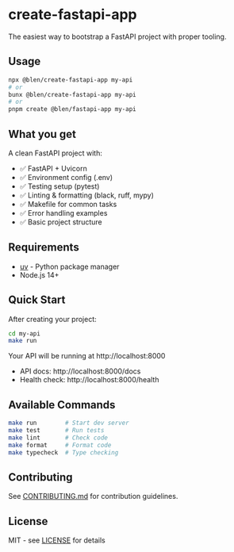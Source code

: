 # create-fastapi-app

The easiest way to bootstrap a FastAPI project with proper tooling.

## Usage

```bash
npx @blen/create-fastapi-app my-api
# or
bunx @blen/create-fastapi-app my-api
# or
pnpm create @blen/fastapi-app my-api
```

## What you get

A clean FastAPI project with:
- ✅ FastAPI + Uvicorn
- ✅ Environment config (.env)
- ✅ Testing setup (pytest)
- ✅ Linting & formatting (black, ruff, mypy)
- ✅ Makefile for common tasks
- ✅ Error handling examples
- ✅ Basic project structure

## Requirements

- [uv](https://github.com/astral-sh/uv) - Python package manager
- Node.js 14+

## Quick Start

After creating your project:

```bash
cd my-api
make run
```

Your API will be running at http://localhost:8000

- API docs: http://localhost:8000/docs
- Health check: http://localhost:8000/health

## Available Commands

```bash
make run        # Start dev server
make test       # Run tests
make lint       # Check code
make format     # Format code
make typecheck  # Type checking
```

## Contributing

See [CONTRIBUTING.md](CONTRIBUTING.md) for contribution guidelines.

## License

MIT - see [LICENSE](LICENSE) for details
